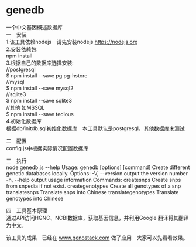 # genedb
一个中文基因概述数据库  
一　安装  
1.该工具依赖nodejs　请先安装nodejs https://nodejs.org  
2.安装依赖包:  
npm install  
3.根据自己的数据库选择安装:  
//postgresql  
$ npm install --save pg pg-hstore  
//mysql  
$ npm install --save mysql2  
//sqlite3  
$ npm install --save sqlite3  
//其他 如MSSQL  
$ npm install --save tedious  
4.初始化数据库  
根据db/initdb.sql初始化数据库　本工具默认是postgresql，其他数据库未测试  

二　配置  
config.js中根据实际情况配置数据库  

三　执行  
node genedb.js --help
Usage: genedb [options] [command]
Create different genetic databases locally.
Options:
  -V, --version       output the version number
  -h, --help          output usage information
Commands:
  createsnps          Create snps from snpedia if not exist.
  creategenotypes     Create all genotypes of a snp
  translatesnps       Translate snps into Chinese
  translategenotypes  Translate genotypes into Chinese


四　工具基本原理  
通过API访问HGNC、NCBI数据库，获取基因信息，并利用Google 翻译将其翻译为中文。  

该工具的成果　已经在 www.genostack.com 做了应用　大家可以先看看效果。
